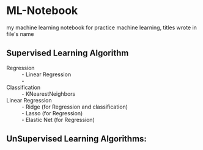 # ML-Notebook

my machine learning notebook for practice machine learning, titles wrote in file's name

## Supervised Learning Algorithm
<dl>
  <dt>Regression</dt>
  <dd>- Linear Regression</dd>
  <dd>- </dd>
  <dt>Classification</dt>
  <dd>- KNearestNeighbors</dd>
  <dt>Linear Regression</dt>
  <dd>- Ridge (for Regression and classification)</dd>
  <dd>- Lasso (for Regression)</dd>
  <dd>- Elastic Net (for Regression)</dd>
</dl>

## UnSupervised Learning Algorithms:

